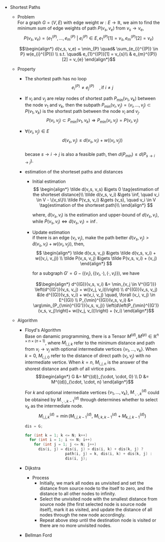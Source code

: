 * Shortest Paths
  - Problem  
    For a graph $G = (V, E)$ with edge weight $w : E \to \mathbb R$, we aim to find the minimum sum of edge weights of path $P(v_s, v_e)$ from $v_s \to v_e$, 
    $$P(v_s, v_e) = \left(e_{1}^{(P)}, ..., e_{m}^{(P)} \ |\ e_{i}^{(P)} \in E, e_{1}^{(P)}[1] = v_{s}, e_{m}^{(P)}[2] = v_{e} \right) \tag{Path}$$
    
    $$\begin{align*}
    d(v_s, v_e) = \min_{P} \quad& \sum_{e_{i}^{(P)} \in P} w(e_{i}^{(P)}) \\
    s.t. \quad& e_{1}^{(P)}[1] = v_{s}\\
      & e_{m}^{(P)}[2] = v_{e}
    \end{align*}$$

  - Property
    - The shortest path has no loop
      $$e_{i}^{(P)} \neq e_{j}^{(P)} \quad, \text{if } i \neq j$$

    - If $v_i$ and $v_j$ are relay nodes of shortest path $P_{\min}(v_1, v_k)$ between the node $v_1$ and $v_k$, then the subpath $P_{\min}(v_i, v_j) = (v_i, ..., v_j) \subset P(v_1, v_k)$ is the shortest path between the node $v_i$ and $v_j$. 
      $$P(v_i, v_j) \subset P_{\min}(v_1, v_k)  \Rightarrow  P_{\min}(v_i, v_j) = P(v_i, v_j)$$

    - $\forall (v_i, v_j) \in E$
      $$d(v_s, v_j) \le d(v_s, v_i) + w((v_i, v_j))$$  
      becase $s \to i \to j$ is also a feasible path, then $d(P_{min}) \le d(P_{s \to i \to j})$.

    - estimation of the shorteset paths and distances
      - Initial estimation  
        $$
        \begin{align*}
        \tilde d(v_s, v_s) &\gets 0  \tag{estimation of the shorteset distance}\\
        \tilde d(v_s, v_i) &\gets \inf, \quad v_i \in V - \{v_s\}\\
        \tilde P(v_s, v_i) &\gets (v_s), \quad v_i \in V  \tag{estimation of the shorteset path}\\
        \end{align*}
        $$ 

        where, $\tilde d(v_s, v_i)$ is the estimation and upper-bound of $d(v_s, v_i)$, while $\tilde P(v_s, v_i) \Leftrightarrow \tilde d(v_s, v_i) = \inf$.

      - Update estimation  
        if there is an edge $(v_i, v_j)$, make the path better $\tilde d(v_s, v_j) > \tilde d(v_s, v_i) + w((v_i, v_j))$, then,
        $$
        \begin{align*}
        \tilde d(v_s, v_j) &\gets \tilde d(v_s, v_i) + w((v_i, v_j))  \\
        \tilde P(v_s, v_j) &\gets \tilde P(v_s, v_i) + (v_j)
        \end{align*}
        $$ 

        for a subgraph $G' = G - (\{v_i\}, \{(v_i, \cdot), (\cdot, v_i)\})$, we have  

        $$\begin{align*}
          d^{(G)}(v_s, v_i) &= \min_{v_j \in V^{(G')}} \left(d^{(G')}(v_s, v_j) + w((v_j, v_i))\right)  \\
          d^{(G)}(v_s, v_j) &\le d^{(G)}(v_s, v_i) + w(v_i, v_j) \quad, \forall (v_i, v_j) \in E^{(G)}  \\
          P_{\min}^{(G)}(v_s, v_i) &= \arg\min_{P_{\min}^{(G')}(v_s, v_j)} \left(d\left(P_{\min}^{(G')}(v_s, v_j)\right)+ w((v_j, v_i))\right) + (v_i)
        \end{align*}$$

  - Algorithm
    * Floyd's Algorithm  
      Base on danamic programming, there is a Tensor $M^{(d)}, M^{(p)} \in \mathbb R^{n \times n \times (n+1)}$, where $M_{i, j, k}$ refer to the minimum distance and path from $v_i \to v_j$ with optional intermediate vertices $\{v_1, ..., v_k\}$. When $k = 0$, $M_{i, j, 0}$ refer to the distance of direct path $(v_i, v_j)$ with no intermediate vertice. When $k = n$, $M_{i, j, n}$ is the answer of the shorest distance and path of all virtice pairs.
      $$\begin{align*} 
        G &= M^{(d)}_{\cdot, \cdot, 0}  \\
        D &= M^{(d)}_{\cdot, \cdot, n}
      \end{align*}$$

      For $k$ and optional intermediate vertices $\{v_1, ..., v_k\}$, $M^{(d)}_{\cdot, \cdot, k}$ could be obtained by $M^{(d)}_{\cdot, \cdot, k-1}$ through determines whether to select $v_k$ as the intermediate node.
      $$
        M^{(d)}_{i, j, k} = \min \left(M^{(d)}_{i, j, k-1},\ M^{(d)}_{i, k, k-1} + M^{(d)}_{k, j, k-1}\right)
      $$

      ```cpp
      dis = G;
      
      for (int k = 1; k <= N; k++)
        for (int i = 1; i <= N; i++)
          for (int j = 1; j <= N; j++)
            dis(i, j) = dis(i, j) > dis(i, k) + dis(k, j) ?
                        path(i, j) = k, dis(i, k) + dis(k, j) :
                        dis(i, j);
      ```

    * Dijkstra
      - Process 
        - Initially, we mark all nodes as unvisited and set the distance from source node to the itself to zero, and the distance to all other nodes to infinity.
        - Select the unvisited node with the smallest distance from source node (the first selected node is source node itself), mark it as visited, and update the distance of all nodes through the new node accordingly.
        - Repeat above step until the destination node is visited or there are no more unvisited nodes.
    * Bellman Ford
